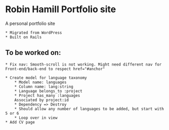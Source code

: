 # Robin Hamill Portfolio site
A personal portfolio site

	* Migrated from WordPress
	* Built on Rails

## To be worked on:
	* Fix nav: Smooth-scroll is not working. Might need different nav for Front-end/back-end to respect href="#anchor"
	
	* Create model for language taxonomy
		* Model name: languages
		* Column name: lang:string
		* Language belongs_to :project
		* Project has_many :languages
		Associated by project:id
		* Dependency => Destroy
		* Should allow any number of languages to be added, but start with 5 or 6
		* Loop over in view
	* Add CV page